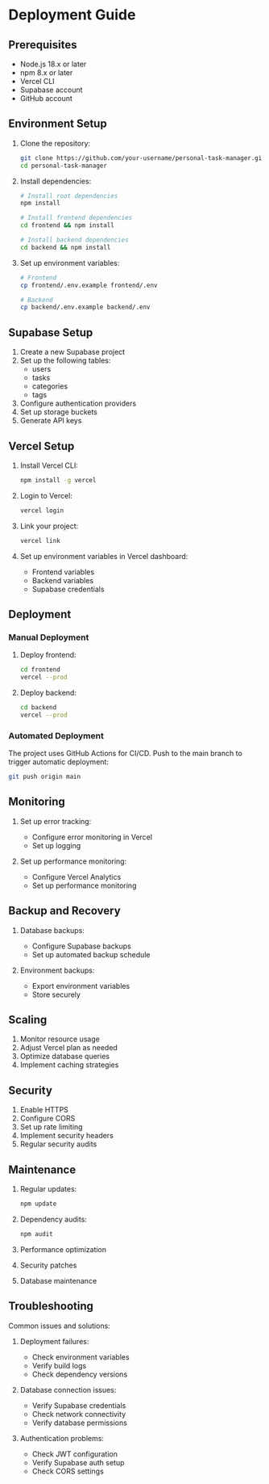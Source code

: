 # Deployment Guide

## Prerequisites

- Node.js 18.x or later
- npm 8.x or later
- Vercel CLI
- Supabase account
- GitHub account

## Environment Setup

1. Clone the repository:
   ```bash
   git clone https://github.com/your-username/personal-task-manager.git
   cd personal-task-manager
   ```

2. Install dependencies:
   ```bash
   # Install root dependencies
   npm install

   # Install frontend dependencies
   cd frontend && npm install

   # Install backend dependencies
   cd backend && npm install
   ```

3. Set up environment variables:
   ```bash
   # Frontend
   cp frontend/.env.example frontend/.env

   # Backend
   cp backend/.env.example backend/.env
   ```

## Supabase Setup

1. Create a new Supabase project
2. Set up the following tables:
   - users
   - tasks
   - categories
   - tags
3. Configure authentication providers
4. Set up storage buckets
5. Generate API keys

## Vercel Setup

1. Install Vercel CLI:
   ```bash
   npm install -g vercel
   ```

2. Login to Vercel:
   ```bash
   vercel login
   ```

3. Link your project:
   ```bash
   vercel link
   ```

4. Set up environment variables in Vercel dashboard:
   - Frontend variables
   - Backend variables
   - Supabase credentials

## Deployment

### Manual Deployment

1. Deploy frontend:
   ```bash
   cd frontend
   vercel --prod
   ```

2. Deploy backend:
   ```bash
   cd backend
   vercel --prod
   ```

### Automated Deployment

The project uses GitHub Actions for CI/CD. Push to the main branch to trigger automatic deployment:

```bash
git push origin main
```

## Monitoring

1. Set up error tracking:
   - Configure error monitoring in Vercel
   - Set up logging

2. Set up performance monitoring:
   - Configure Vercel Analytics
   - Set up performance monitoring

## Backup and Recovery

1. Database backups:
   - Configure Supabase backups
   - Set up automated backup schedule

2. Environment backups:
   - Export environment variables
   - Store securely

## Scaling

1. Monitor resource usage
2. Adjust Vercel plan as needed
3. Optimize database queries
4. Implement caching strategies

## Security

1. Enable HTTPS
2. Configure CORS
3. Set up rate limiting
4. Implement security headers
5. Regular security audits

## Maintenance

1. Regular updates:
   ```bash
   npm update
   ```

2. Dependency audits:
   ```bash
   npm audit
   ```

3. Performance optimization
4. Security patches
5. Database maintenance

## Troubleshooting

Common issues and solutions:

1. Deployment failures:
   - Check environment variables
   - Verify build logs
   - Check dependency versions

2. Database connection issues:
   - Verify Supabase credentials
   - Check network connectivity
   - Verify database permissions

3. Authentication problems:
   - Check JWT configuration
   - Verify Supabase auth setup
   - Check CORS settings 